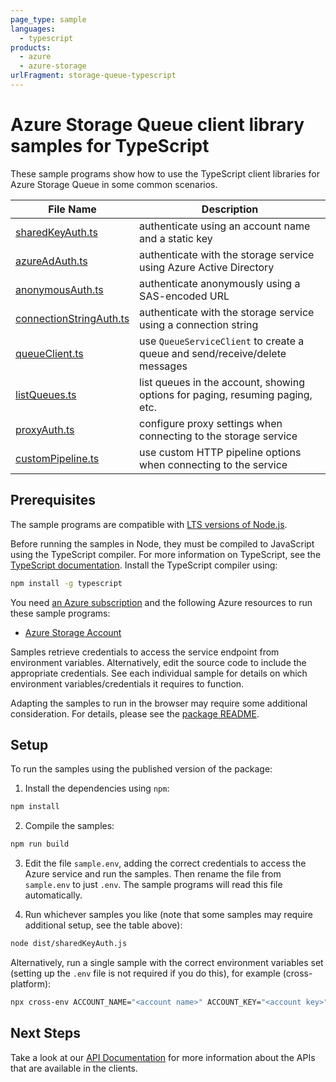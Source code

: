 ```yaml
---
page_type: sample
languages:
  - typescript
products:
  - azure
  - azure-storage
urlFragment: storage-queue-typescript
---
```


# Azure Storage Queue client library samples for TypeScript

These sample programs show how to use the TypeScript client libraries for Azure Storage Queue in some common scenarios.

| **File Name**                                   | **Description**                                                               |
| ----------------------------------------------- | ----------------------------------------------------------------------------- |
| [sharedKeyAuth.ts][sharedkeyauth]               | authenticate using an account name and a static key                           |
| [azureAdAuth.ts][azureadauth]                   | authenticate with the storage service using Azure Active Directory            |
| [anonymousAuth.ts][anonymousauth]               | authenticate anonymously using a SAS-encoded URL                              |
| [connectionStringAuth.ts][connectionstringauth] | authenticate with the storage service using a connection string               |
| [queueClient.ts][queueclient]                   | use `QueueServiceClient` to create a queue and send/receive/delete messages   |
| [listQueues.ts][listqueues]                     | list queues in the account, showing options for paging, resuming paging, etc. |
| [proxyAuth.ts][proxyauth]                       | configure proxy settings when connecting to the storage service               |
| [customPipeline.ts][custompipeline]             | use custom HTTP pipeline options when connecting to the service               |

## Prerequisites

The sample programs are compatible with [LTS versions of Node.js](https://github.com/nodejs/release#release-schedule).

Before running the samples in Node, they must be compiled to JavaScript using the TypeScript compiler. For more information on TypeScript, see the [TypeScript documentation][typescript]. Install the TypeScript compiler using:

```bash
npm install -g typescript
```

You need [an Azure subscription][freesub] and the following Azure resources to run these sample programs:

- [Azure Storage Account][createinstance_azurestorageaccount]

Samples retrieve credentials to access the service endpoint from environment variables. Alternatively, edit the source code to include the appropriate credentials. See each individual sample for details on which environment variables/credentials it requires to function.

Adapting the samples to run in the browser may require some additional consideration. For details, please see the [package README][package].

## Setup

To run the samples using the published version of the package:

1. Install the dependencies using `npm`:

```bash
npm install
```

2. Compile the samples:

```bash
npm run build
```

3. Edit the file `sample.env`, adding the correct credentials to access the Azure service and run the samples. Then rename the file from `sample.env` to just `.env`. The sample programs will read this file automatically.

4. Run whichever samples you like (note that some samples may require additional setup, see the table above):

```bash
node dist/sharedKeyAuth.js
```

Alternatively, run a single sample with the correct environment variables set (setting up the `.env` file is not required if you do this), for example (cross-platform):

```bash
npx cross-env ACCOUNT_NAME="<account name>" ACCOUNT_KEY="<account key>" node dist/sharedKeyAuth.js
```

## Next Steps

Take a look at our [API Documentation][apiref] for more information about the APIs that are available in the clients.

[sharedkeyauth]: https://github.com/Azure/azure-sdk-for-js/blob/main/sdk/storage/storage-queue/samples/v12/typescript/src/sharedKeyAuth.ts
[azureadauth]: https://github.com/Azure/azure-sdk-for-js/blob/main/sdk/storage/storage-queue/samples/v12/typescript/src/azureAdAuth.ts
[anonymousauth]: https://github.com/Azure/azure-sdk-for-js/blob/main/sdk/storage/storage-queue/samples/v12/typescript/src/anonymousAuth.ts
[connectionstringauth]: https://github.com/Azure/azure-sdk-for-js/blob/main/sdk/storage/storage-queue/samples/v12/typescript/src/connectionStringAuth.ts
[queueclient]: https://github.com/Azure/azure-sdk-for-js/blob/main/sdk/storage/storage-queue/samples/v12/typescript/src/queueClient.ts
[listqueues]: https://github.com/Azure/azure-sdk-for-js/blob/main/sdk/storage/storage-queue/samples/v12/typescript/src/listQueues.ts
[proxyauth]: https://github.com/Azure/azure-sdk-for-js/blob/main/sdk/storage/storage-queue/samples/v12/typescript/src/proxyAuth.ts
[custompipeline]: https://github.com/Azure/azure-sdk-for-js/blob/main/sdk/storage/storage-queue/samples/v12/typescript/src/customPipeline.ts
[apiref]: https://docs.microsoft.com/javascript/api/@azure/storage-queue
[freesub]: https://azure.microsoft.com/free/
[createinstance_azurestorageaccount]: https://learn.microsoft.com/azure/storage/common/storage-account-overview
[package]: https://github.com/Azure/azure-sdk-for-js/tree/main/sdk/storage/storage-queue/README.md
[typescript]: https://www.typescriptlang.org/docs/home.html
